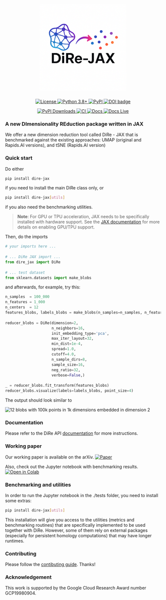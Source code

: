 
<!-- Logo + Project title -->
<p align="center">
  <img src="images/logo.png" alt="DiRe-JAX logo" width="280" style="margin-bottom:10px;">
</p>
<p align="center">
  <a href="https://opensource.org/licenses/Apache-2.0">
    <img alt="License" src="https://img.shields.io/badge/License-Apache%202.0-blue.svg">
  </a>
  <a href="https://www.python.org/downloads/">
    <img alt="Python 3.8+" src="https://img.shields.io/badge/python-3.8+-blue.svg">
  </a>
  <a href="https://pypi.org/project/dire-jax/">
    <img alt="PyPI" src="https://img.shields.io/pypi/v/dire-jax.svg">
  </a>
<a style="border-width:0" href="https://doi.org/10.21105/joss.08264">
  <img src="https://joss.theoj.org/papers/10.21105/joss.08264/status.svg" alt="DOI badge" >
</a>
</p>
<p align="center">
  <a href="https://pepy.tech/projects/dire-jax">
    <img src="https://static.pepy.tech/badge/dire-jax" alt="PyPI Downloads">
  </a>
  <a href="https://github.com/sashakolpakov/dire-jax/actions/workflows/pylint.yml">
    <img alt="CI" src="https://img.shields.io/github/actions/workflow/status/sashakolpakov/dire-jax/pylint.yml?branch=main&label=CI&logo=github">
  </a>
  <a href="https://github.com/sashakolpakov/dire-jax/actions/workflows/deploy_docs.yml">
    <img alt="Docs" src="https://img.shields.io/github/actions/workflow/status/sashakolpakov/dire-jax/deploy_docs.yml?branch=main&label=Docs&logo=github">
  </a>
  <a href="https://sashakolpakov.github.io/dire-jax/">
    <img alt="Docs Live" src="https://img.shields.io/website-up-down-green-red/https/sashakolpakov.github.io/dire-jax?label=API%20Documentation">
  </a>
</p>


### A new DImensionality REduction package written in JAX 

We offer a new dimension reduction tool called DiRe - JAX that is benchmarked against the existing approaches: UMAP (original and Rapids.AI versions), and tSNE (Rapids.AI version)

### Quick start

Do either

```bash    
pip install dire-jax
```

if you need to install the main DiRe class only, or

```bash
pip install dire-jax[utils]
```

if you also need the benchmarking utilities.

> **Note**: For GPU or TPU acceleration, JAX needs to be specifically installed with hardware support. See the [JAX documentation](https://github.com/google/jax#installation) for more details on enabling GPU/TPU support.


Then, do the imports

```python
# your imports here ...

# ... DiRe JAX import ...
from dire_jax import DiRe

# ... test dataset 
from sklearn.datasets import make_blobs

```

and afterwards, for example, try this: 

```python
n_samples  = 100_000
n_features = 1_000
n_centers  = 12
features_blobs, labels_blobs = make_blobs(n_samples=n_samples, n_features=n_features, centers=n_centers, random_state=42)

reducer_blobs = DiRe(dimension=2,
                     n_neighbors=16,
                     init_embedding_type='pca',
                     max_iter_layout=32,
                     min_dist=1e-4,
                     spread=1.0,
                     cutoff=4.0,
                     n_sample_dirs=8,
                     sample_size=16,
                     neg_ratio=32,
                     verbose=False,)

_ = reducer_blobs.fit_transform(features_blobs)
reducer_blobs.visualize(labels=labels_blobs, point_size=4)

```

The output should look similar to

![12 blobs with 100k points in 1k dimensions embedded in dimension 2](images/blobs_layout.png)

### Documentation 

Please refer to the DiRe API [documentation](https://sashakolpakov.github.io/dire-jax/) for more instructions. 

### Working paper

Our working paper is available on the arXiv. [![Paper](https://img.shields.io/badge/arXiv-read%20PDF-b31b1b.svg)](https://arxiv.org/abs/2503.03156)

 Also, check out the Jupyter notebook with benchmarking results. [![Open in Colab](https://colab.research.google.com/assets/colab-badge.svg)](
  https://colab.research.google.com/github/sashakolpakov/dire-jax/blob/main/tests/dire_benchmarks.ipynb
)


### Benchmarking and utilities

In order to run the Jupyter notebook in the ./tests folder, you need to install some extras:
```bash
pip install dire-jax[utils]
```

This installation will give you access to the utilities (metrics and benchmarking routines) that are 
specifically implemented to be used together with DiRe. However, some of them rely on external packages (especially for
persistent homology computations) that may have longer runtimes. 

### Contributing

Please follow the [contibuting guide](https://sashakolpakov.github.io/dire-jax/contributing.html). Thanks!

### Acknowledgement 

This work is supported by the Google Cloud Research Award number GCP19980904.
